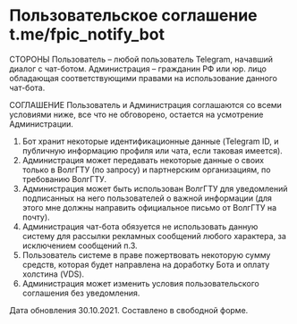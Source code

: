 # Пользовательское соглашение t.me/fpic_notify_bot

СТОРОНЫ
Пользователь – любой пользователь Telegram, начавший диалог с чат-ботом.
Администрация – гражданин РФ или юр. лицо обладающая соответствующими правами на использование данного чат-бота. 

СОГЛАШЕНИЕ
Пользователь и Администрация соглашаются со всеми условиями ниже, все что не обговорено, остается на усмотрение Администрации.

1. Бот хранит некоторые идентификационные данные (Telegram ID, и публичную информацию профиля или чата, если таковая имеется).  
2. Администрация может передавать некоторые данные о своих только в ВолгГТУ (по запросу) и партнерским организациям, по требованию ВолгГТУ.
3. Администрация может быть использован ВолгГТУ для уведомлений подписанных на него пользователей о важной информации (для этого мне должны направить официальное письмо от ВолгГТУ на почту).
4. Администрация чат-бота обязуется не использовать данную систему для рассылки рекламных сообщений любого характера, за исключением сообщений п.3.
5. Пользователь системе в праве пожертвовать некоторую сумму средств, которая будет направлена на доработку Бота и оплату холстина (VDS).
6. Администрация может изменить условия пользовательского соглашения без уведомления.

Дата обновления 30.10.2021. 
Составлено в свободной форме. 
